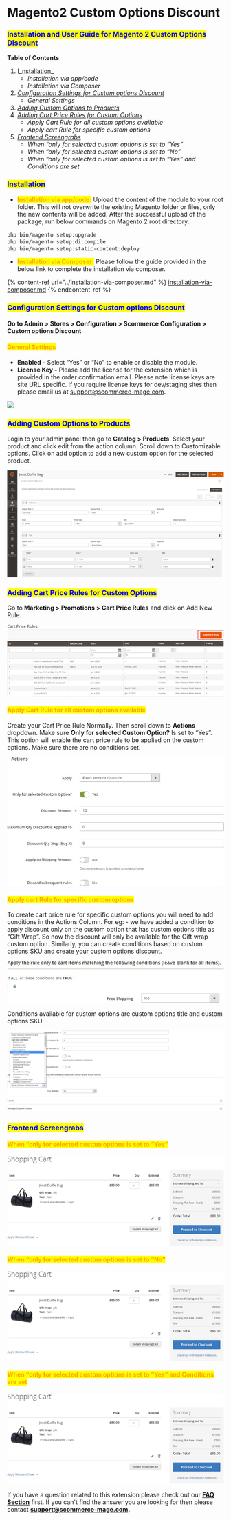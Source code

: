 # Magento2 Custom Options Discount

### <mark style="color:blue;">Installation and User Guide for Magento 2 Custom Options Discount</mark>

**Table of Contents**

1. [I_nstallation_ ](magento2-custom-options-discount.md#\_bookmark0)
   * _Installation via app/code_&#x20;
   * _Installation via Composer_
2. [_Configuration Settings for Custom options Discount_ ](magento2-custom-options-discount.md#\_bookmark3)
   * _General Settings_&#x20;
3. [_Adding Custom Options to Products_](magento2-custom-options-discount.md#\_bookmark5)
4. [_Adding Cart Price Rules for Custom Options_ ](magento2-custom-options-discount.md#\_bookmark6)
   * _Apply Cart Rule for all custom options available_&#x20;
   * _Apply cart Rule for specific custom options_&#x20;
5. [_Frontend Screengrabs_ ](magento2-custom-options-discount.md#\_bookmark9)
   * _When “only for selected custom options is set to “Yes”_&#x20;
   * _When “only for selected custom options is set to “No”_&#x20;
   * _When “only for selected custom options is set to “Yes” and Conditions are set_&#x20;

### <mark style="color:blue;">Installation</mark> <a href="#bookmark0" id="bookmark0"></a>

* <mark style="color:orange;">**Installation via app/code:**</mark> Upload the content of the module to your root folder. This will not overwrite the existing Magento folder or files, only the new contents will be added. After the successful upload of the package, run below commands on Magento 2 root directory.

```
php bin/magento setup:upgrade
php bin/magento setup:di:compile
php bin/magento setup:static-content:deploy
```

* <mark style="color:orange;">**Installation via Composer:**</mark> Please follow the guide provided in the below link to complete the installation via composer.

{% content-ref url="../installation-via-composer.md" %}
[installation-via-composer.md](../installation-via-composer.md)
{% endcontent-ref %}

### <mark style="color:blue;">Configuration Settings for Custom options Discount</mark> <a href="#bookmark3" id="bookmark3"></a>

#### Go to Admin > Stores > Configuration > Scommerce Configuration > Custom options Discount

#### <mark style="color:orange;">General Settings</mark> <a href="#bookmark4" id="bookmark4"></a>

* **Enabled -** Select “Yes” or “No” to enable or disable the module.
* **License Key -** Please add the license for the extension which is provided in the order confirmation email. Please note license keys are site URL specific. If you require license keys for dev/staging sites then please email us at [support@scommerce-mage.com](mailto:support@scommerce-mage.com).

![](../../.gitbook/assets/customoptions\_general.png)

### <mark style="color:blue;">Adding Custom Options to Products</mark> <a href="#bookmark5" id="bookmark5"></a>

Login to your admin panel then go to **Catalog > Products**. Select your product and click edit from the action column. Scroll down to Customizable options. Click on add option to add a new custom option for the selected product.

![](../../.gitbook/assets/customoptions1.png)

### <mark style="color:blue;">Adding Cart Price Rules for Custom Options</mark> <a href="#bookmark6" id="bookmark6"></a>

Go to **Marketing > Promotions > Cart Price Rules** and click on Add New Rule.

![](../../.gitbook/assets/customoptions2.png)

#### <mark style="color:orange;">Apply Cart Rule for all custom options available</mark> <a href="#bookmark7" id="bookmark7"></a>

Create your Cart Price Rule Normally. Then scroll down to **Actions** dropdown. Make sure **Only for selected Custom Option?** Is set to “Yes”. This option will enable the cart price rule to be applied on the custom options. Make sure there are no conditions set.

![](<../../.gitbook/assets/4 (60)>)

#### <mark style="color:orange;">Apply cart Rule for specific custom options</mark> <a href="#bookmark8" id="bookmark8"></a>

To create cart price rule for specific custom options you will need to add conditions in the Actions Column. For eg: - we have added a condition to apply discount only on the custom option that has custom options title as “Gift Wrap”. So now the discount will only be available for the Gift wrap custom option. Similarly, you can create conditions based on custom options SKU and create your custom options discount.

![](<../../.gitbook/assets/5 (58)>)

Conditions available for custom options are custom options title and custom options SKU.

![](<../../.gitbook/assets/6 (8)>)

### <mark style="color:blue;">Frontend Screengrabs</mark> <a href="#bookmark9" id="bookmark9"></a>

#### <mark style="color:orange;">When “only for selected custom options is set to “Yes”</mark> <a href="#bookmark10" id="bookmark10"></a>

![](../../.gitbook/assets/customoptions3.png)

#### <mark style="color:orange;">When “only for selected custom options is set to “No”</mark> <a href="#bookmark11" id="bookmark11"></a>

![](../../.gitbook/assets/customoptions4.png)

#### <mark style="color:orange;">When “only for selected custom options is set to “Yes” and Conditions are set</mark> <a href="#bookmark12" id="bookmark12"></a>

![](../../.gitbook/assets/customoptions5.png)

If you have a question related to this extension please check out our [**FAQ Section**](magento2-custom-options-discount.md#installation-and-user-guide-for-magento-2-custom-options-discount) first. If you can't find the answer you are looking for then please contact [**support@scommerce-mage.com**](mailto:core@scommerce-mage.com)**.**
